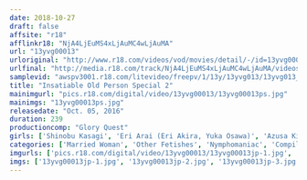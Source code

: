 ```yaml
---
date: 2018-10-27
draft: false
affsite: "r18"
afflinkr18: "NjA4LjEuMS4xLjAuMC4wLjAuMA"
url: "13yvg00013"
urloriginal: "http://www.r18.com/videos/vod/movies/detail/-/id=13yvg00013"
urlfinal: "http://media.r18.com/track/NjA4LjEuMS4xLjAuMC4wLjAuMA/videos/vod/movies/detail/-/id=13yvg00013"
samplevid: "awspv3001.r18.com/litevideo/freepv/1/13y/13yvg013/13yvg013_dmb_w.mp4"
title: "Insatiable Old Person Special 2"
mainimgurl: "pics.r18.com/digital/video/13yvg00013/13yvg00013ps.jpg"
mainimgs: "13yvg00013ps.jpg"
releasedate: "Oct. 05, 2016"
duration: 239
productioncomp: "Glory Quest"
girls: ['Shinobu Kasagi', 'Eri Arai (Eri Akira, Yuka Osawa)', 'Azusa Kirihara (Azusa Ito)', 'Kaoru Natsuki (Tsubaki Kato)', 'Saya Yukimi', 'Manami Momosaki', 'Mari Hosokawa', 'Moe Kotsuji', 'Azusa Nagasawa', 'Neiro Suzuka']
categories: ['Married Woman', 'Other Fetishes', 'Nymphomaniac', 'Compilation', 'Over 4 Hours', 'Hi-Def']
imgurls: ['pics.r18.com/digital/video/13yvg00013/13yvg00013jp-1.jpg', 'pics.r18.com/digital/video/13yvg00013/13yvg00013jp-2.jpg', 'pics.r18.com/digital/video/13yvg00013/13yvg00013jp-3.jpg', 'pics.r18.com/digital/video/13yvg00013/13yvg00013jp-4.jpg', 'pics.r18.com/digital/video/13yvg00013/13yvg00013jp-5.jpg', 'pics.r18.com/digital/video/13yvg00013/13yvg00013jp-6.jpg', 'pics.r18.com/digital/video/13yvg00013/13yvg00013jp-7.jpg', 'pics.r18.com/digital/video/13yvg00013/13yvg00013jp-8.jpg', 'pics.r18.com/digital/video/13yvg00013/13yvg00013jp-9.jpg', 'pics.r18.com/digital/video/13yvg00013/13yvg00013jp-10.jpg', 'pics.r18.com/digital/video/13yvg00013/13yvg00013jp-11.jpg', 'pics.r18.com/digital/video/13yvg00013/13yvg00013jp-12.jpg', 'pics.r18.com/digital/video/13yvg00013/13yvg00013jp-13.jpg', 'pics.r18.com/digital/video/13yvg00013/13yvg00013jp-14.jpg', 'pics.r18.com/digital/video/13yvg00013/13yvg00013jp-15.jpg', 'pics.r18.com/digital/video/13yvg00013/13yvg00013jp-16.jpg', 'pics.r18.com/digital/video/13yvg00013/13yvg00013jp-17.jpg', 'pics.r18.com/digital/video/13yvg00013/13yvg00013jp-18.jpg', 'pics.r18.com/digital/video/13yvg00013/13yvg00013jp-19.jpg', 'pics.r18.com/digital/video/13yvg00013/13yvg00013jp-20.jpg']
imgs: ['13yvg00013jp-1.jpg', '13yvg00013jp-2.jpg', '13yvg00013jp-3.jpg', '13yvg00013jp-4.jpg', '13yvg00013jp-5.jpg', '13yvg00013jp-6.jpg', '13yvg00013jp-7.jpg', '13yvg00013jp-8.jpg', '13yvg00013jp-9.jpg', '13yvg00013jp-10.jpg', '13yvg00013jp-11.jpg', '13yvg00013jp-12.jpg', '13yvg00013jp-13.jpg', '13yvg00013jp-14.jpg', '13yvg00013jp-15.jpg', '13yvg00013jp-16.jpg', '13yvg00013jp-17.jpg', '13yvg00013jp-18.jpg', '13yvg00013jp-19.jpg', '13yvg00013jp-20.jpg']
---
```

